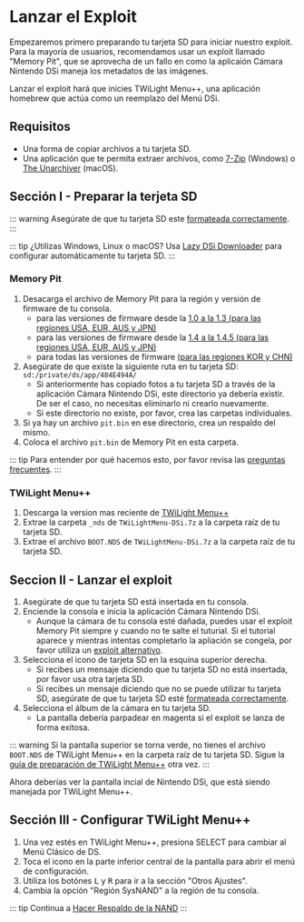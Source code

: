 # Lanzar el Exploit

Empezaremos primero preparando tu tarjeta SD para iniciar nuestro exploit. Para la mayoría de usuarios, recomendamos usar un exploit llamado "Memory Pit", que se aprovecha de un fallo en como la aplicaión Cámara Nintendo DSi maneja los metadatos de las imágenes.

Lanzar el exploit hará que inicies TWiLight Menu++, una aplicación homebrew que actúa como un reemplazo del Menú DSi.

## Requisitos
- Una forma de copiar archivos a tu tarjeta SD.
- Una aplicación que te permita extraer archivos, como [7-Zip](https://www.7-zip.org/) (Windows) o [The Unarchiver](https://apps.apple.com/us/app/the-unarchiver/id425424353) (macOS).

## Sección I - Preparar la terjeta SD
::: warning
Asegúrate de que tu tarjeta SD este [formateada correctamente](sd-card-setup).
:::

::: tip
¿Utilizas Windows, Linux o macOS? Usa [Lazy DSi Downloader](lazy-dsi-downloader) para configurar automáticamente tu tarjeta SD.
:::

### Memory Pit
1. Desacarga el archivo de Memory Pit para la región y versión de firmware de tu consola.
   - para las versiones de firmware desde la [1.0 a la 1.3 (para las regiones USA, EUR, AUS y JPN)](/assets/files/memory_pit/256/pit.bin)
   - para las versiones de firmware desde la [1.4 a la 1.4.5 (para las regiones USA, EUR, AUS y JPN)](/assets/files/memory_pit/768_1024/pit.bin)
   - para todas las versiones de firmware [(para las regiones KOR y CHN)](/assets/files/memory_pit/256/pit.bin)
1. Asegúrate de que existe la siguiente ruta en tu tarjeta SD: `sd:/private/ds/app/484E494A/`
   - Si anteriormente has copiado fotos a tu tarjeta SD a través de la aplicación Cámara Nintendo DSi, este directorio ya debería existir. De ser el caso, no necesitas eliminarlo ni crearlo nuevamente.
   - Si este directorio no existe, por favor, crea las carpetas individuales.
1. Si ya hay un archivo `pit.bin` en ese directorio, crea un respaldo del mismo.
1. Coloca el archivo `pit.bin` de Memory Pit en esta carpeta.

::: tip
Para entender por qué hacemos esto, por favor revisa las [preguntas frecuentes](/faq.html#what-functionality-will-i-lose-by-modding-my-system).
:::

### TWiLight Menu++
1. Descarga la version mas reciente de [TWiLight Menu++](https://github.com/DS-Homebrew/TWiLightMenu/releases/latest/download/TWiLightMenu-DSi.7z)
1. Extrae la carpeta `_nds` de `TWiLightMenu-DSi.7z` a la carpeta raíz de tu tarjeta SD.
1. Extrae el archivo `BOOT.NDS` de `TWiLightMenu-DSi.7z` a la carpeta raíz de tu tarjeta SD.

## Seccion II - Lanzar el exploit

1. Asegúrate de que tu tarjeta SD está insertada en tu consola.
1. Enciende la consola e inicia la aplicación Cámara Nintendo DSi.
   - Aunque la cámara de tu consola esté dañada, puedes usar el exploit Memory Pit siempre y cuando no te salte el tuturial. Si el tutorial aparece y mientras intentas completarlo la apliación se congela, por favor utiliza un [exploit alternativo](alternate-exploits).
1. Selecciona el icono de tarjeta SD en la esquina superior derecha.
   - Si recibes un mensaje diciendo que tu tarjeta SD no está insertada, por favor usa otra tarjeta SD.
   - Si recibes un mensaje diciendo que no se puede utilizar tu tarjeta SD, asegúrate de que tu tarjeta SD esté [formateada correctamente](sd-card-setup).
1. Selecciona el álbum de la cámara en tu tarjeta SD.
   - La pantalla debería parpadear en magenta si el exploit se lanza de forma exitosa.

::: warning
Si la pantalla superior se torna verde, no tienes el archivo `BOOT.NDS` de TWiLight Menu++ en la carpeta raíz de tu tarjeta SD. Sigue la [guía de preparación de TWiLight Menu++](launching-the-exploit.html#twilight-menu) otra vez.
:::

Ahora deberías ver la pantalla incial de Nintendo DSi, que está siendo manejada por TWiLight Menu++.

## Sección III - Configurar TWiLight Menu++

1. Una vez estés en TWiLight Menu++, presiona SELECT para cambiar al Menú Clásico de DS.
1. Toca el icono en la parte inferior central de la pantalla para abrir el menú de configuración.
1. Utiliza los botónes <kbd class="l">L</kbd> y <kbd class="r">R</kbd> para ir a la sección "Otros Ajustes".
1. Cambia la opción "Región SysNAND" a la región de tu consola.

::: tip
Continua a [Hacer Respaldo de la NAND](dumping-nand)
:::
